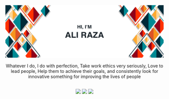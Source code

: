 ![Ali Raza Cover](./Images/White.jpg)
<p align="center">
Whatever I do, I do with perfection, Take work ethics very seriously, Love to lead people, Help them to achieve their goals, and consistently look for innovative something for improving the lives of people
<br> <br>
<p align="center">
 <a href="https://www.linkedin.com/in/ali-raza-arain/" title="Ali Raza Arain"><img src="https://img.shields.io/badge/-LinkedIn-0072b1?style=flat&logo=Linkedin&logoColor=white"/></a>
 <a href="https://github.com/Ali-Raza-Arain/" title="Ali Raza Arain"><img src="https://img.shields.io/badge/-Github-000?style=flat&logo=Github&logoColor=white"/></a>
 <a href="https://mail.google.com/mail/u/0/?fs=1&to=ali445559391@gmail.com&su=&tf=cm" title="ali445559391@gmail.com"><img src="https://img.shields.io/badge/-Gmail-bb001b?style=flat&logo=Gmail&logoColor=white"/></a>
 <br>
</p>

